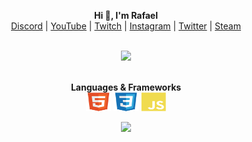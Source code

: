 <p align='center'>
  <b>Hi 👋, I'm Rafael</b><br>
  <a href="discord.com/users/844524855675453450">Discord</a> |
  <a href="https://www.youtube.com/channel/UCs1huNgLTHnh0KF8qcaFQig">YouTube</a> |
  <a href="https://www.twitch.tv/therealhatee">Twitch</a> |
  <a href="https://instagram.com/rafaelbabyxo">Instagram</a> |
  <a href="https://twitter.com/rafelbabyxo">Twitter</a> |
  <a href="https://steamcommunity.com/id/ef2">Steam</a>
</p>

<p align="center"><br>
  <a href="https://github.com/rafaelbabyxo">
    <img src="https://lanyard-profile-readme.vercel.app/api/844524855675453450"/>
     </a>
</p>

<div style="display: inline_block" align="center"><br>
  <b>Languages & Frameworks</b><br>
  <img align="center" alt="hate-HTML" height="30" width="40" src="https://raw.githubusercontent.com/devicons/devicon/master/icons/html5/html5-original.svg">
  <img align="center" alt="hate-CSS" height="30" width="40" src="https://raw.githubusercontent.com/devicons/devicon/master/icons/css3/css3-original.svg">
  <img align="center" alt="hate-Js" height="30" width="40" src="https://raw.githubusercontent.com/devicons/devicon/master/icons/javascript/javascript-plain.svg">
</div>

<br>

<div align="center">
  <a href="https://github.com/rafaelbabyxo">
  <img height="180em" src="https://github-readme-stats.vercel.app/api?username=rafaelbabyxo&show_icons=true&theme=dark&include_all_commits=true&count_private=true"/>
  <!-- <img height="180em" src="https://github-readme-stats.vercel.app/api/top-langs/?username=rafaelbabyxo&layout=compact&langs_count=7&theme=dark"/> -->
</div>
